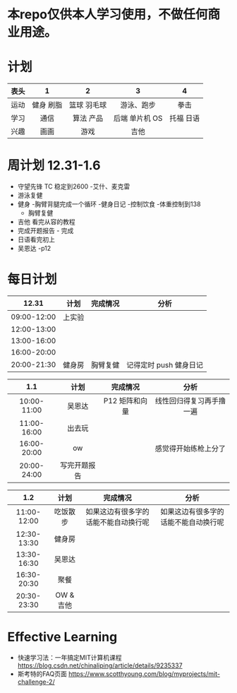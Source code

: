 # 本repo仅供本人学习使用，不做任何商业用途。

# 计划
| 表头 | 1 | 2 | 3 | 4 |
|:---:|:----:|:----:|:----:|:---:|
| 运动 | 健身 刷脂 | 篮球 羽毛球 | 游泳、跑步 | 拳击 |
| 学习 | 通信 |算法 产品 | 后端 单片机 OS | 托福 日语 |
| 兴趣 | 画画 | 游戏 | 吉他 |

# 周计划 12.31-1.6
* 守望先锋 TC 稳定到2600 -艾什、麦克雷
* 游泳复健
* 健身 -胸臂背腿完成一个循环 -健身日记 -控制饮食 -体重控制到138
    * 胸臂复健
* 吉他 看完从容的教程
* 完成开题报告 - 完成
* 日语看完初上
* 吴恩达  -p12

# 每日计划
| 12.31 | 计划 | 完成情况 | 分析 |
|:---:|:----:|:----:|:----:|
|09:00-12:00| 上实验 |  | | 
|12:00-13:00|| | |
|13:00-16:00| | | |
|16:00-20:00|| | |
|20:00-21:30| 健身房| 胸臂复健 | 记得定时 push 健身日记 |


| 1.1 | 计划 | 完成情况 | 分析 |
|:---:|:----:|:----:|:----:|
|10:00-11:00| 吴恩达 |  P12 矩阵和向量 |  线性回归得复习再手撸一遍 | 
|11:00-16:00| 出去玩 | | |
|16:00-20:00| ow | | 感觉得开始练枪上分了 |
|20:00-24:00| 写完开题报告 | | |

| 1.2 | 计划 | 完成情况 | 分析 |
|:---:|:----:|:----:|:----:|
|11:00-12:00| 吃饭散步 |  如果这边有很多字的话能不能自动换行呢|  如果这边有很多字的话能不能自动换行呢| 
|12:30-13:30|健身房| | |
|13:30-16:30| 吴恩达| | |
|16:30-20:30| 聚餐 | | |
|20:30-23:30| OW & 吉他 | | |


# Effective Learning

- 快速学习法：一年搞定MIT计算机课程 https://blog.csdn.net/chinaliping/article/details/9235337
- 斯考特的FAQ页面 https://www.scotthyoung.com/blog/myprojects/mit-challenge-2/

